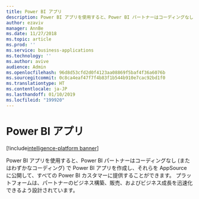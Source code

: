 ```yaml
---
title: Power BI アプリ
description: Power BI アプリを使用すると、Power BI パートナーはコーディングなし (またはわずかなコーディング) で Power BI アプリを作成し、それらを AppSource に公開して、すべての Power BI カスタマーに提供することができます
author: ezaviv
manager: AnnBe
ms.date: 11/27/2018
ms.topic: article
ms.prod: ''
ms.service: business-applications
ms.technology: ''
ms.author: avive
audience: Admin
ms.openlocfilehash: 96d8d53cfd2d0f4123aa08869f5baf4f36a6076b
ms.sourcegitcommit: 0c8ca4eaf47f7f4b83f1b544b910e7cac92bd1f0
ms.translationtype: HT
ms.contentlocale: ja-JP
ms.lasthandoff: 01/10/2019
ms.locfileid: "199920"
---
```

# <a name="power-bi-apps"></a>Power BI アプリ

[!include[intelligence-platform banner](../../includes/intelligence-platform.md)]



Power BI アプリを使用すると、Power BI パートナーはコーディングなし (またはわずかなコーディング) で Power BI アプリを作成し、それらを AppSource に公開して、すべての Power BI カスタマーに提供することができます。 プラットフォームは、パートナーのビジネス構築、販売、およびビジネス成長を迅速化できるよう設計されています。
